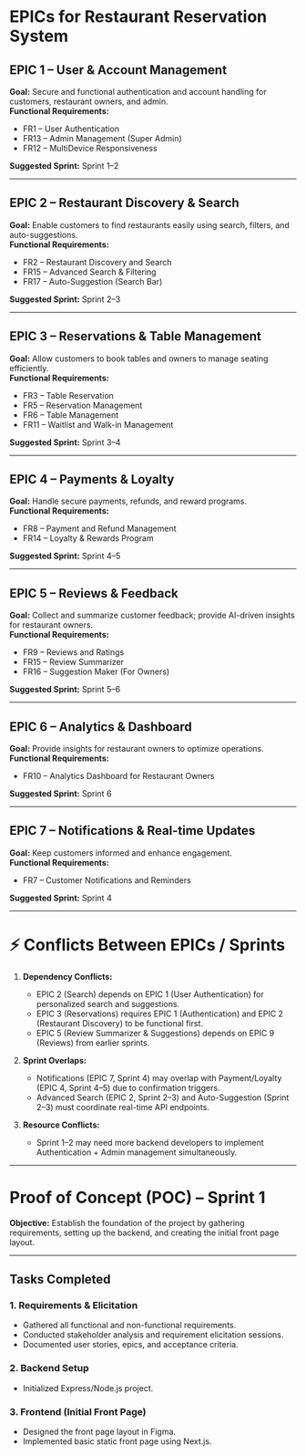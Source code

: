 # EPICs for Restaurant Reservation System

## EPIC 1 – User & Account Management

**Goal:** Secure and functional authentication and account handling for customers, restaurant owners, and admin.  
**Functional Requirements:**

- FR1 – User Authentication
- FR13 – Admin Management (Super Admin)
- FR12 – MultiDevice Responsiveness

**Suggested Sprint:** Sprint 1–2

---

## EPIC 2 – Restaurant Discovery & Search

**Goal:** Enable customers to find restaurants easily using search, filters, and auto-suggestions.  
**Functional Requirements:**

- FR2 – Restaurant Discovery and Search
- FR15 – Advanced Search & Filtering
- FR17 – Auto-Suggestion (Search Bar)

**Suggested Sprint:** Sprint 2–3

---

## EPIC 3 – Reservations & Table Management

**Goal:** Allow customers to book tables and owners to manage seating efficiently.  
**Functional Requirements:**

- FR3 – Table Reservation
- FR5 – Reservation Management
- FR6 – Table Management
- FR11 – Waitlist and Walk-in Management

**Suggested Sprint:** Sprint 3–4

---

## EPIC 4 – Payments & Loyalty

**Goal:** Handle secure payments, refunds, and reward programs.  
**Functional Requirements:**

- FR8 – Payment and Refund Management
- FR14 – Loyalty & Rewards Program

**Suggested Sprint:** Sprint 4–5

---

## EPIC 5 – Reviews & Feedback

**Goal:** Collect and summarize customer feedback; provide AI-driven insights for restaurant owners.  
**Functional Requirements:**

- FR9 – Reviews and Ratings
- FR15 – Review Summarizer
- FR16 – Suggestion Maker (For Owners)

**Suggested Sprint:** Sprint 5–6

---

## EPIC 6 – Analytics & Dashboard

**Goal:** Provide insights for restaurant owners to optimize operations.  
**Functional Requirements:**

- FR10 – Analytics Dashboard for Restaurant Owners

**Suggested Sprint:** Sprint 6

---

## EPIC 7 – Notifications & Real-time Updates

**Goal:** Keep customers informed and enhance engagement.  
**Functional Requirements:**

- FR7 – Customer Notifications and Reminders

**Suggested Sprint:** Sprint 4

---

# ⚡ Conflicts Between EPICs / Sprints

1. **Dependency Conflicts:**
    - EPIC 2 (Search) depends on EPIC 1 (User Authentication) for personalized search and suggestions.
    - EPIC 3 (Reservations) requires EPIC 1 (Authentication) and EPIC 2 (Restaurant Discovery) to be functional first.
    - EPIC 5 (Review Summarizer & Suggestions) depends on EPIC 9 (Reviews) from earlier sprints.

2. **Sprint Overlaps:**
    - Notifications (EPIC 7, Sprint 4) may overlap with Payment/Loyalty (EPIC 4, Sprint 4–5) due to confirmation triggers.
    - Advanced Search (EPIC 2, Sprint 2–3) and Auto-Suggestion (Sprint 2–3) must coordinate real-time API endpoints.

3. **Resource Conflicts:**
    - Sprint 1–2 may need more backend developers to implement Authentication + Admin management simultaneously.

---

# Proof of Concept (POC) – Sprint 1

**Objective:** Establish the foundation of the project by gathering requirements, setting up the backend, and creating the initial front page layout.

---

## Tasks Completed

### 1. Requirements & Elicitation

- Gathered all functional and non-functional requirements.
- Conducted stakeholder analysis and requirement elicitation sessions.
- Documented user stories, epics, and acceptance criteria.

### 2. Backend Setup

- Initialized Express/Node.js project.

### 3. Frontend (Initial Front Page)

- Designed the front page layout in Figma.
- Implemented basic static front page using Next.js.
